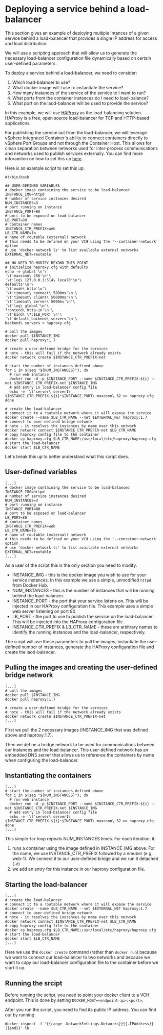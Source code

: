 # Deploying a service behind a load-balancer

This section gives an example of deploying multiple intances of a given service behind a load-balancer that provides a single IP address for access and load distribution.

We will use a scripting approach that will allow us to generate the necessary load-balancer configuration file dynamically based on certain user-defined parameters.

To deploy a service behind a load-balancer, we need to consider:
1. Which load-balancer to use?
2. What docker image will I use to instantiate the service?
3. How many instances of the service of the service to I want to run?
4. What ports from the container instances do I need to load-balance?
5. What port on the laod-balancer will be used to provide the service?

In this example, we will use [HAProxy](http://www.haproxy.org/) as the load-balancing solution. HAProxy is a free, open source load-balancer for TCP and HTTP-based applications.

For publishing the service out from the load-balancer, we will leverage vSphere Integrated Container's ability to connect containers directly to vSphere Port Groups and not through the Container Host. This allows for clean separation between networks used for inter-process communications and networks used to publish services externally. You can find more inforamtion on how to set this up [here](https://blogs.vmware.com/vsphere/2017/02/connecting-containers-directly-external-networks.html).

Here is an example script to set this up:

```
#!/bin/bash

## USER-DEFINED VARIABLES
# docker image containing the service to be load-balanced
INSTANCE_IMG=httpd
# number of service instances desired
NUM_INSTANCES=3
# port running on instance
INSTANCE_PORT=80
# port to be exposed on load-balancer
LB_PORT=80
# container names
INSTANCE_CTR_PREFIX=web
LB_CTR_NAME=lb
# name of routable (external) network
# this needs to be defined on your VCH using the '--container-network' option
# use 'docker network ls' to list available external networks
EXTERNAL_NET=routable

## NO NEED TO MODIFY BEYOND THIS POINT
# initialize haproxy.cfg with defaults
echo -e global'\n'\
'\t'maxconn\ 256'\n'\
'\t'log\ 127.0.0.1:514\ local0'\n'\
defaults'\n'\
'\t'mode\ http'\n'\
'\t'timeout\ connect\ 5000ms'\n'\
'\t'timeout\ client\ 50000ms'\n'\
'\t'timeout\ server\ 5000ms'\n'\
'\t'log\ global'\n'\
frontend\ http-in'\n'\
'\t'bind\ \*:$LB_PORT'\n'\
'\t'default_backend\ servers'\n'\
backend\ servers > haproxy.cfg

# pull the images
docker pull $INSTANCE_IMG
docker pull haproxy:1.7

# create a user-defined bridge for the services
# note - this will fail if the network already exists
docker network create $INSTANCE_CTR_PREFIX-net

# start the number of instances defined above
for i in $(seq "${NUM_INSTANCES}"); do
  # run web instance
  docker run -d -p $INSTANCE_PORT --name $INSTANCE_CTR_PREFIX-${i} --net $INSTANCE_CTR_PREFIX-net $INSTANCE_IMG
  # add entry in load-balancer config file
  echo -e '\t'server\ server1\ $INSTANCE_CTR_PREFIX-${i}:$INSTANCE_PORT\ maxconn\ 32 >> haproxy.cfg
done

# create the load-balancer
# connect it to a routable network where it will expose the service
docker create --name $LB_CTR_NAME --net $EXTERNAL_NET haproxy:1.7
# connect to user-defined bridge network
# note - it resolves the instances by name over this network
docker network connect $INSTANCE_CTR_PREFIX-net $LB_CTR_NAME
# copy haproxy config file to the container
docker cp haproxy.cfg $LB_CTR_NAME:/usr/local/etc/haproxy/haproxy.cfg
# start the load-balancer
docker start $LB_CTR_NAME
```

Let's break this up to better understand what this script does.

## User-defined variables

```
[...]
# docker image containing the service to be load-balanced
INSTANCE_IMG=httpd
# number of service instances desired
NUM_INSTANCES=3
# port running on instance
INSTANCE_PORT=80
# port to be exposed on load-balancer
LB_PORT=80
# container names
INSTANCE_CTR_PREFIX=web
LB_CTR_NAME=lb
# name of routable (external) network
# this needs to be defined on your VCH using the '--container-network' option
# use 'docker network ls' to list available external networks
EXTERNAL_NET=routable
[...]
```
As a user of the script this is the only section you need to modify. 
- INSTANCE_IMG - this is the docker image you wish to use for your service instances. In this example we use a simple, unmodified `httpd` from Docker Hub.
- NUM_INSTANCES - this is the number of instances that will be running behind the load-balancer.
- INSTANCE_PORT - the port that your service listens on. This will be injected in our HAProxy configuration file. This example uses a simple web server listening on port 80.
- LB_PORT - the port to use to publish the service on the load-balancer. This will be injected into the HAProxy configuration file. 
- INSTANCE_CTR_PREFIX & LB_CTR_NAME - these are arbitrary names to identify the running instances and the load-balancer, respectively.

The script will use these parameters to pull the images, instantiate the user-defined number of instances, generate the HAProxy configuration file and create the laod-balancer.

## Pulling the images and creating the user-defined bridge network

```
[...]
# pull the images
docker pull $INSTANCE_IMG
docker pull haproxy:1.7

# create a user-defined bridge for the services
# note - this will fail if the network already exists
docker network create $INSTANCE_CTR_PREFIX-net
[...]
```

First we pull the 2 necessary images (INSTANCE_IMG that was defined above and haproxy:1.7).

Then we define a bridge network to be used for communications between our instances and the load-balancer. This user-defined network has an embedded DNS server that allows us to reference the containers by name when configuring the load-balancer.

## Instantiating the containers

```
[...]
# start the number of instances defined above
for i in $(seq "${NUM_INSTANCES}"); do
  # run web instance
  docker run -d -p $INSTANCE_PORT --name $INSTANCE_CTR_PREFIX-${i} --net $INSTANCE_CTR_PREFIX-net $INSTANCE_IMG
  # add entry in load-balancer config file
  echo -e '\t'server\ server1\ $INSTANCE_CTR_PREFIX-${i}:$INSTANCE_PORT\ maxconn\ 32 >> haproxy.cfg
done
[...]
```

This simple `for` loop repeats NUM_INSTANCES times. For each iteration, it:
1. runs a container using the image defined in INSTANCE\_IMG above. For the name, we use INSTANCE\_CTR\_PREFIX followed by a nmuber (e.g. web-1). We connect it to our user-defined bridge and we run it detached (`-d`)
2. we add an entry for this instance in our haproxy configuration file.

## Starting the load-balancer

```
[...]
# create the load-balancer
# connect it to a routable network where it will expose the service
docker create --name $LB_CTR_NAME --net $EXTERNAL_NET haproxy:1.7
# connect to user-defined bridge network
# note - it resolves the instances by name over this network
docker network connect $INSTANCE_CTR_PREFIX-net $LB_CTR_NAME
# copy haproxy config file to the container
docker cp haproxy.cfg $LB_CTR_NAME:/usr/local/etc/haproxy/haproxy.cfg
# start the load-balancer
docker start $LB_CTR_NAME
[...]
```

Here we use the `docker create` command (rather than `docker run`) because we want to connect our load-balancer to two networks and because we want to copy our load-balancer configuration file to the container before we start it up.

## Running the srcipt

Before running the script, you need to point your docker client to a VCH endpoint. This is done by setting `DOCKER_HOST=<endpoint-ip>:<port>`.

After you run the script, you need to find its public IP address. You can find out by running:

```
docker inspect -f '{{range .NetworkSettings.Networks}}{{.IPAddress}}{{end}}' lb
```